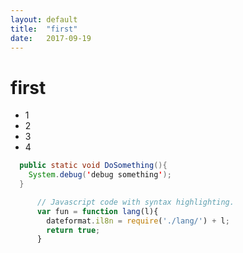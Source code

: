 ```yaml
---
layout: default
title:  "first"
date:   2017-09-19
---
```


# first
- 1
- 2
- 3
- 4

```java
  public static void DoSomething(){
    System.debug('debug something');
  }
```


```javascript
      // Javascript code with syntax highlighting.
      var fun = function lang(l){
        dateformat.il8n = require('./lang/') + l;
        return true;
      }
```

